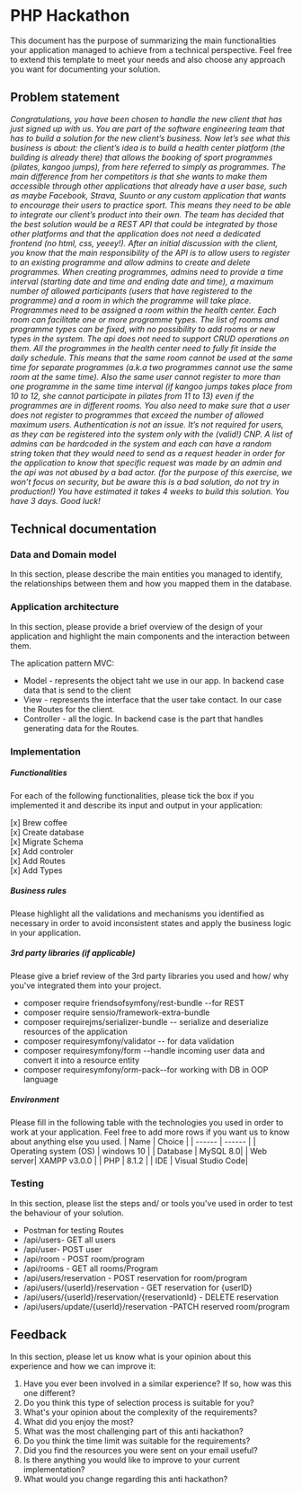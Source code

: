 # PHP Hackathon

This document has the purpose of summarizing the main functionalities your application managed to achieve from a technical perspective. Feel free to extend this template to meet your needs and also choose any approach you want for documenting your solution.

## Problem statement

_Congratulations, you have been chosen to handle the new client that has just signed up with us. You are part of the software engineering team that has to build a solution for the new client’s business.
Now let’s see what this business is about: the client’s idea is to build a health center platform (the building is already there) that allows the booking of sport programmes (pilates, kangoo jumps), from here referred to simply as programmes. The main difference from her competitors is that she wants to make them accessible through other applications that already have a user base, such as maybe Facebook, Strava, Suunto or any custom application that wants to encourage their users to practice sport. This means they need to be able to integrate our client’s product into their own.
The team has decided that the best solution would be a REST API that could be integrated by those other platforms and that the application does not need a dedicated frontend (no html, css, yeeey!). After an initial discussion with the client, you know that the main responsibility of the API is to allow users to register to an existing programme and allow admins to create and delete programmes.
When creating programmes, admins need to provide a time interval (starting date and time and ending date and time), a maximum number of allowed participants (users that have registered to the programme) and a room in which the programme will take place.
Programmes need to be assigned a room within the health center. Each room can facilitate one or more programme types. The list of rooms and programme types can be fixed, with no possibility to add rooms or new types in the system. The api does not need to support CRUD operations on them.
All the programmes in the health center need to fully fit inside the daily schedule. This means that the same room cannot be used at the same time for separate programmes (a.k.a two programmes cannot use the same room at the same time). Also the same user cannot register to more than one programme in the same time interval (if kangoo jumps takes place from 10 to 12, she cannot participate in pilates from 11 to 13) even if the programmes are in different rooms. You also need to make sure that a user does not register to programmes that exceed the number of allowed maximum users.
Authentication is not an issue. It’s not required for users, as they can be registered into the system only with the (valid!) CNP. A list of admins can be hardcoded in the system and each can have a random string token that they would need to send as a request header in order for the application to know that specific request was made by an admin and the api was not abused by a bad actor. (for the purpose of this exercise, we won’t focus on security, but be aware this is a bad solution, do not try in production!)
You have estimated it takes 4 weeks to build this solution. You have 3 days. Good luck!_

## Technical documentation

### Data and Domain model

In this section, please describe the main entities you managed to identify, the relationships between them and how you mapped them in the database.

### Application architecture

In this section, please provide a brief overview of the design of your application and highlight the main components and the interaction between them.

The aplication pattern MVC:

- Model - represents the object taht we use in our app. In backend case data that is send to the client
- View - represents the interface that the user take contact. In our case the Routes for the client.
- Controller - all the logic. In backend case is the part that handles generating data for the Routes.

### Implementation

##### Functionalities

For each of the following functionalities, please tick the box if you implemented it and describe its input and output in your application:

[x] Brew coffee \
[x] Create database \
[x] Migrate Schema \
[x] Add controler \
[x] Add Routes \
[x] Add Types

##### Business rules

Please highlight all the validations and mechanisms you identified as necessary in order to avoid inconsistent states and apply the business logic in your application.

##### 3rd party libraries (if applicable)

Please give a brief review of the 3rd party libraries you used and how/ why you've integrated them into your project.

- composer require friendsofsymfony/rest-bundle --for REST
- composer require sensio/framework-extra-bundle
- composer requirejms/serializer-bundle -- serialize and deserialize resources of the application
- composer requiresymfony/validator -- for data validation
- composer requiresymfony/form --handle incoming user data and convert it into a resource entity
- composer requiresymfony/orm-pack--for working with DB in OOP language

##### Environment

Please fill in the following table with the technologies you used in order to work at your application. Feel free to add more rows if you want us to know about anything else you used.
| Name | Choice |
| ------ | ------ |
| Operating system (OS) | windows 10 |
| Database | MySQL 8.0|
| Web server| XAMPP v3.0.0 |
| PHP | 8.1.2 |
| IDE | Visual Studio Code|

### Testing

In this section, please list the steps and/ or tools you've used in order to test the behaviour of your solution.

- Postman for testing Routes
- /api/users- GET all users
- /api/user- POST user
- /api/room - POST room/program
- /api/rooms - GET all rooms/Program
- /api/users/reservation - POST reservation for room/program
- /api/users/{userId}/reservation - GET reservation for {userID}
- /api/users/{userId}/reservation/{reservationId} - DELETE reservation
- /api/users/update/{userId}/reservation -PATCH reserved room/program

## Feedback

In this section, please let us know what is your opinion about this experience and how we can improve it:

1. Have you ever been involved in a similar experience? If so, how was this one different?
2. Do you think this type of selection process is suitable for you?
3. What's your opinion about the complexity of the requirements?
4. What did you enjoy the most?
5. What was the most challenging part of this anti hackathon?
6. Do you think the time limit was suitable for the requirements?
7. Did you find the resources you were sent on your email useful?
8. Is there anything you would like to improve to your current implementation?
9. What would you change regarding this anti hackathon?
